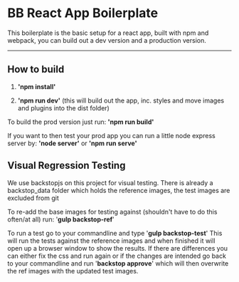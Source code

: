 BB React App Boilerplate
===================
This boilerplate is the basic setup for a react app, built with npm and webpack, you can build out a dev version and a production version.

----------


How to build
-------------

1) **'npm install'**

2) **'npm run dev'** (this will build out the app, inc. styles and move images and plugins into the dist folder) 

To build the prod version just run:
**'npm run build'**

If you want to then test your prod app you can run a little node express server by:
**'node server'** or **'npm run serve'**


Visual Regression Testing
-------
We use backstopjs on this project for visual testing.
There is already a backstop_data folder which holds the reference images, the test images are excluded from git

To re-add the base images for testing against (shouldn't have to do this often/at all) run:
'**gulp backstop-ref**'

To run a test go to your commandline and type '**gulp backstop-test**'
This will run the tests against the reference images and when finished it will open up a browser window to show the results. If there are differences you can either fix the css and run again or if the changes are intended go back to your commandline and run '**backstop approve**' which will then overwrite the ref images with the updated test images.